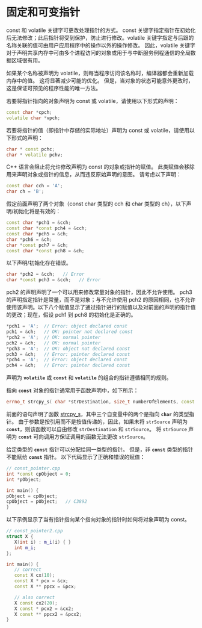 # 固定和可变指针

const 和 volatile 关键字可更改处理指针的方式。 const 关键字指定指针在初始化后无法修改；此后指针将受到保护，防止进行修改。volatile 关键字指定与后跟的名称关联的值可由用户应用程序中的操作以外的操作修改。 因此，volatile 关键字对于声明共享内存中可由多个进程访问的对象或用于与中断服务例程通信的全局数据区域很有用。

如果某个名称被声明为 volatile，则每当程序访问该名称时，编译器都会重新加载内存中的值。 这将显著减少可能的优化。 但是，当对象的状态可能意外更改时，这是保证可预见的程序性能的唯一方法。

若要将指针指向的对象声明为 const 或 volatile，请使用以下形式的声明：

```cpp
const char *cpch;
volatile char *vpch;
```

若要将指针的值（即指针中存储的实际地址）声明为 const 或 volatile，请使用以下形式的声明：

```cpp
char * const pchc;
char * volatile pchv;
```

C++ 语言会阻止将允许修改声明为 const 的对象或指针的赋值。 此类赋值会移除用来声明对象或指针的信息，从而违反原始声明的意图。 请考虑以下声明：

```cpp
const char cch = 'A';
char ch = 'B';
```

假定前面声明了两个对象（const char 类型的 cch 和 char 类型的 ch），以下声明/初始化将是有效的：

```cpp
const char *pch1 = &cch;
const char *const pch4 = &cch;
const char *pch5 = &ch;
char *pch6 = &ch;
char *const pch7 = &ch;
const char *const pch8 = &ch;
```

以下声明/初始化存在错误。

```cpp
char *pch2 = &cch;   // Error
char *const pch3 = &cch;   // Error
```

pch2 的声明声明了一个可以用来修改常量对象的指针，因此不允许使用。 pch3 的声明指定指针是常量，而不是对象；与不允许使用 pch2 的原因相同，也不允许使用该声明。以下八个赋值显示了通过指针进行的赋值以及对前面的声明的指针值的更改；现在，假设 pch1 到 pch8 的初始化是正确的。

```cpp
*pch1 = 'A';  // Error: object declared const
pch1 = &ch;   // OK: pointer not declared const
*pch2 = 'A';  // OK: normal pointer
pch2 = &ch;   // OK: normal pointer
*pch3 = 'A';  // OK: object not declared const
pch3 = &ch;   // Error: pointer declared const
*pch4 = 'A';  // Error: object declared const
pch4 = &ch;   // Error: pointer declared const
```

声明为 **`volatile`** 或 **`const`** 和 **`volatile`** 的组合的指针遵循相同的规则。

指向 **`const`** 对象的指针通常用于函数声明中，如下所示：

```cpp
errno_t strcpy_s( char *strDestination, size_t numberOfElements, const char *strSource );
```

前面的语句声明了函数 [strcpy_s](https://learn.microsoft.com/zh-cn/cpp/c-runtime-library/reference/strcpy-s-wcscpy-s-mbscpy-s?view=msvc-170)，其中三个自变量中的两个是指向 **`char`** 的类型指针。 由于参数是按引用而不是按值传递的，因此，如果未将 `strSource` 声明为 **`const`**，则该函数可以自由修改 `strDestination` 和 `strSource`。 将 `strSource` 声明为 **`const`** 可向调用方保证调用的函数无法更改 `strSource`。

给定类型的 **`const`** 指针可以分配给同一类型的指针。 但是，非 **`const`** 类型的指针不能赋给 **`const`** 指针。 以下代码显示了正确和错误的赋值：

```cpp
// const_pointer.cpp
int *const cpObject = 0;
int *pObject;

int main() {
pObject = cpObject;
cpObject = pObject;   // C3892
}
```

以下示例显示了当有指针指向某个指向对象的指针时如何将对象声明为 const。

```cpp
// const_pointer2.cpp
struct X {
   X(int i) : m_i(i) { }
   int m_i;
};

int main() {
   // correct
   const X cx(10);
   const X * pcx = &cx;
   const X ** ppcx = &pcx;

   // also correct
   X const cx2(20);
   X const * pcx2 = &cx2;
   X const ** ppcx2 = &pcx2;
}
```
